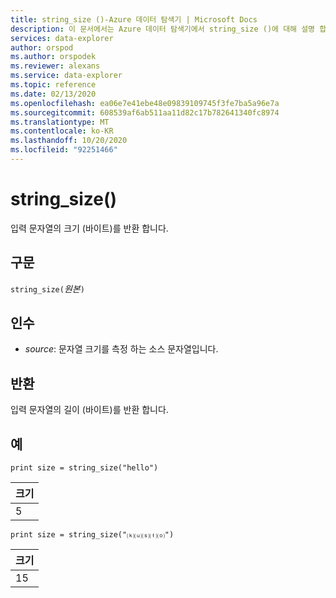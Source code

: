 ```yaml
---
title: string_size ()-Azure 데이터 탐색기 | Microsoft Docs
description: 이 문서에서는 Azure 데이터 탐색기에서 string_size ()에 대해 설명 합니다.
services: data-explorer
author: orspod
ms.author: orspodek
ms.reviewer: alexans
ms.service: data-explorer
ms.topic: reference
ms.date: 02/13/2020
ms.openlocfilehash: ea06e7e41ebe48e09839109745f3fe7ba5a96e7a
ms.sourcegitcommit: 608539af6ab511aa11d82c17b782641340fc8974
ms.translationtype: MT
ms.contentlocale: ko-KR
ms.lasthandoff: 10/20/2020
ms.locfileid: "92251466"
---
```

# <a name="string_size"></a>string_size()

입력 문자열의 크기 (바이트)를 반환 합니다.

## <a name="syntax"></a>구문

`string_size(`*원본*`)`

## <a name="arguments"></a>인수

* *source*: 문자열 크기를 측정 하는 소스 문자열입니다.

## <a name="returns"></a>반환

입력 문자열의 길이 (바이트)를 반환 합니다.

## <a name="examples"></a>예

```kusto
print size = string_size("hello")
```

|크기|
|---|
|5|

```kusto
print size = string_size("⒦⒰⒮⒯⒪")
```

|크기|
|---|
|15|